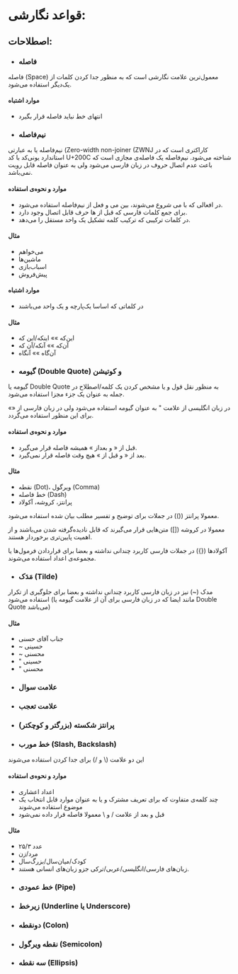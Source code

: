 # قواعد نگارشی:

## اصطلاحات:

* ### فاصله

فاصله (Space) معمول‌ترین علامت نگارشی است که به منظور جدا کردن کلمات از یک‌دیگر استفاده می‌شود.

#### موارد اشتباه

- انتهای خط نباید فاصله قرار بگیرد

* ### نیم‌فاصله

نیم‌فاصله یا به عبارتی (Zero-width non-joiner (ZWNJ کاراکتری است که در استاندارد یونی‌کد با کد U+200C شناخته می‌شود. نیم‌فاصله یک فاصله‌ی مجازی است که باعث عدم اتصال حروف در زبان فارسی می‌شود ولی به عنوان فاصله قابل رویت نمی‌باشد.

#### موارد و نحوه‌ی استفاده

- در افعالی که با می شروع می‌شوند، بین می و فعل از نیم‌فاصله استفاده می‌شود.
- برای جمع کلمات فارسی که قبل از ها حرف قابل اتصال وجود دارد.
- در کلمات ترکیبی که ترکیب کلمه تشکیل یک واحد مستقل را می‌دهد.

#### مثال

- می‌خواهم
- ماشین‌ها
- اسباب‌بازی
- پیش‌فروش

#### موارد اشتباه

- در کلماتی که اساسا یک‌پارچه و یک واحد می‌باشند

#### مثال

- این‌که »» اینکه/این که
- آن‌که »» آنکه/آن که
- آن‌گاه »» آنگاه

* ### گیومه (Double Quote) و کوتیشن

گیومه یا Double Quote به منظور نقل قول و یا مشخص کردن یک کلمه/اصطلاح در جمله به عنوان یک جزء مجزا استفاده می‌شود.

در زبان انگلیسی از علامت " به عنوان گیومه استفاده می‌شود ولی در زبان فارسی از «» برای این منظور استفاده می‌گردد.

#### موارد و نحوه‌ی استفاده

- قبل از « و بعداز » همیشه فاصله قرار می‌گیرد.
- بعد از « و قبل از » هیچ وقت فاصله قرار نمی‌گیرد.

#### مثال

- نقطه (Dot)، ویرگول (Comma)
- خط فاصله (Dash)
- پرانتز، کروشه، آکولاد

معمولا پرانتز (()) در جملات برای توضیح و تفسیر مطلب بیان شده استفاده می‌شود.

معمولا در کروشه ([]) متن‌هایی قرار می‌گیرند که قابل نادیده‌گرفته شدن می‌باشند و از اهمیت پایین‌تری برخوردار هستند.

آکولادها ({}) در جملات فارسی کاربرد چندانی نداشته و بعضا برای قراردادن فرمول‌ها یا مجموعه‌ی اعداد استفاده می‌شوند.

* ### مَدَک (Tilde)

مدک (~) نیز در زبان فارسی کاربرد چندانی نداشته و بعضا برای جلوگیری از تکرار استفاده می‌شود (مانند ایضا که در زبان فارسی برای آن از علامت گیومه یا Double Quote می‌باشد)

#### مثال

- جناب آقای حسنی
- ~		حسینی
- ~		محسنی
- "		حسینی
- "		محسنی

* ### علامت سوال

* ### علامت تعجب

* ### پرانتز شکسته (بزرگتر و کوچکتر)

* ### خط مورب (Slash, Backslash)

این دو علامت (\ و /) برای جدا کردن استفاده می‌شوند

#### موارد و نحوه‌ی استفاده

- اعداد اعشاری
- چند کلمه‌ی متفاوت که برای تعریف مشترک و یا به عنوان موارد قابل انتخاب یک موضوع استفاده می‌شوند
- قبل و بعد از علامت / و \ معمولا فاصله قرار داده نمی‌شود
	
#### مثال

- عدد ۲۵/۳
- مرد/زن
- کودک/میان‌سال/بزرگ‌سال
- زبان‌های فارسی/انگلیسی/عربی/ترکی جزو زبان‌های انسانی هستند.

* ### خط عمودی (Pipe)

* ### زیرخط (Underline یا Underscore)

* ### دونقطه (Colon)

* ### نقطه ویرگول (Semicolon)

* ### سه نقطه (Ellipsis)
